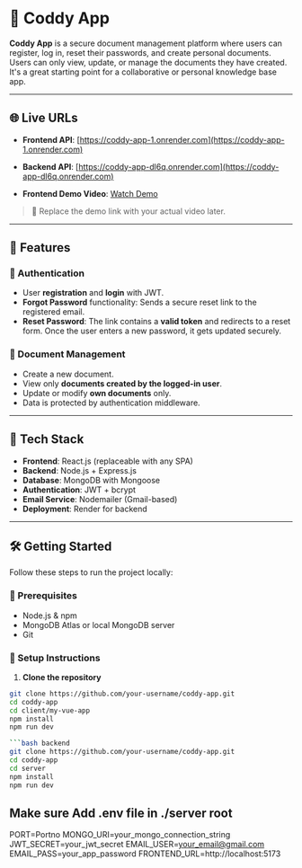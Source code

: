 # 📝 Coddy App

**Coddy App** is a secure document management platform where users can register, log in, reset their passwords, and create personal documents. Users can only view, update, or manage the documents they have created. It's a great starting point for a collaborative or personal knowledge base app.

---

## 🌐 Live URLs
- **Frontend API**: [https://coddy-app-1.onrender.com](https://coddy-app-1.onrender.com)  
 
- **Backend API**: [https://coddy-app-dl6q.onrender.com](https://coddy-app-dl6q.onrender.com)


- **Frontend Demo Video**: [Watch Demo](https://drive.google.com/file/d/1f7bvou6KWGF3BwiFvXMkXKzLFDLEIOwE/view?usp=sharing)  


> 📌 Replace the demo link with your actual video later.

---

## 🚀 Features

### 🔐 Authentication
- User **registration** and **login** with JWT.
- **Forgot Password** functionality: Sends a secure reset link to the registered email.
- **Reset Password**: The link contains a **valid token** and redirects to a reset form. Once the user enters a new password, it gets updated securely.

### 📄 Document Management
- Create a new document.
- View only **documents created by the logged-in user**.
- Update or modify **own documents** only.
- Data is protected by authentication middleware.

---

## 🧩 Tech Stack

- **Frontend**: React.js (replaceable with any SPA)
- **Backend**: Node.js + Express.js
- **Database**: MongoDB with Mongoose
- **Authentication**: JWT + bcrypt
- **Email Service**: Nodemailer (Gmail-based)
- **Deployment**: Render for backend

---

## 🛠️ Getting Started

Follow these steps to run the project locally:

### 🔧 Prerequisites
- Node.js & npm
- MongoDB Atlas or local MongoDB server
- Git

### 🚀 Setup Instructions

1. **Clone the repository**

```bash frontend
git clone https://github.com/your-username/coddy-app.git
cd coddy-app
cd client/my-vue-app
npm install
npm run dev

```bash backend
git clone https://github.com/your-username/coddy-app.git
cd coddy-app
cd server
npm install
npm run dev

```
## Make sure Add .env file in ./server root
PORT=Portno
MONGO_URI=your_mongo_connection_string
JWT_SECRET=your_jwt_secret
EMAIL_USER=your_email@gmail.com
EMAIL_PASS=your_app_password
FRONTEND_URL=http://localhost:5173


